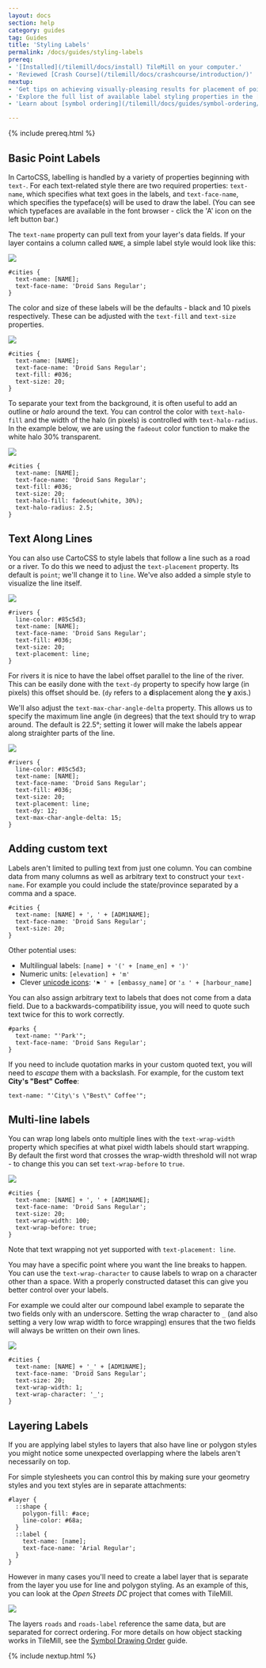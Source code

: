 ```yaml
---
layout: docs
section: help
category: guides
tag: Guides
title: 'Styling Labels'
permalink: /docs/guides/styling-labels
prereq:
- '[Installed](/tilemill/docs/install) TileMill on your computer.'
- 'Reviewed [Crash Course](/tilemill/docs/crashcourse/introduction/)'
nextup:
- 'Get tips on achieving visually-pleasing results for placement of point labels in the [Advanced labels guide](/tilemill/docs/guides/labels-advanced/).' 
- 'Explore the full list of available label styling properties in the [CartoCSS Reference](/carto/api/2.1.0/#text).'
- 'Learn about [symbol ordering](/tilemill/docs/guides/symbol-ordering/) to control which labels are prioritized over others.'

---
```

{% include prereq.html %}

## Basic Point Labels

In CartoCSS, labelling is handled by a variety of properties beginning with `text-`. For each text-related style there are two required properties: `text-name`, which specifies what text goes in the labels, and `text-face-name`, which specifies the typeface(s) will be used to draw the label. (You can see which typefaces are available in the font browser - click the 'A' icon on the left button bar.)

The `text-name` property can pull text from your layer's data fields. If your layer contains a column called `NAME`, a simple label style would look like this:

<img src='/tilemill/assets/pages/styling-labels-1.png' class='fig-right' />

    #cities {
      text-name: [NAME];
      text-face-name: 'Droid Sans Regular';
    }


The color and size of these labels will be the defaults - black and 10 pixels respectively. These can be adjusted with the `text-fill` and `text-size` properties.

<img src='/tilemill/assets/pages/styling-labels-2.png' class='fig-right' />

    #cities {
      text-name: [NAME];
      text-face-name: 'Droid Sans Regular';
      text-fill: #036;
      text-size: 20;
    }

To separate your text from the background, it is often useful to add an outline or _halo_ around the text. You can control the color with `text-halo-fill` and the width of the halo (in pixels) is controlled with `text-halo-radius`. In the example below, we are using the `fadeout` color function to make the white halo 30% transparent.

<img src='/tilemill/assets/pages/styling-labels-3.png' class='fig-right' />

    #cities {
      text-name: [NAME];
      text-face-name: 'Droid Sans Regular';
      text-fill: #036;
      text-size: 20;
      text-halo-fill: fadeout(white, 30%);
      text-halo-radius: 2.5;
    }

## Text Along Lines

You can also use CartoCSS to style labels that follow a line such as a road or a river. To do this we need to adjust the `text-placement` property. Its default is `point`; we'll change it to `line`. We've also added a simple style to visualize the line itself.

<img src='/tilemill/assets/pages/styling-labels-4.png' class='fig-right' />

    #rivers {
      line-color: #85c5d3;
      text-name: [NAME];
      text-face-name: 'Droid Sans Regular';
      text-fill: #036;
      text-size: 20;
      text-placement: line;
    }

For rivers it is nice to have the label offset parallel to the line of the river. This can be easily done with the `text-dy` property to specify how large (in pixels) this offset should be. (`dy` refers to a <b>d</b>isplacement along the __y__ axis.)

We'll also adjust the `text-max-char-angle-delta` property. This allows us to specify the maximum line angle (in degrees) that the text should try to wrap around. The default is 22.5°; setting it lower will make the labels appear along straighter parts of the line.

<img src='/tilemill/assets/pages/styling-labels-5.png' class='fig-right' />

    #rivers {
      line-color: #85c5d3;
      text-name: [NAME];
      text-face-name: 'Droid Sans Regular';
      text-fill: #036;
      text-size: 20;
      text-placement: line;
      text-dy: 12;
      text-max-char-angle-delta: 15;
    }

## Adding custom text

Labels aren't limited to pulling text from just one column. You can combine data from many columns as well as arbitrary text to construct your `text-name`. For example you could include the state/province separated by a comma and a space.

    #cities {
      text-name: [NAME] + ', ' + [ADM1NAME];
      text-face-name: 'Droid Sans Regular';
      text-size: 20;
    }

Other potential uses:

- Multilingual labels: `[name] + '(' + [name_en] + ')'`
- Numeric units: `[elevation] + 'm'`
- Clever [unicode icons](http://copypastecharacter.com/symbols): `'⚑ ' + [embassy_name]` or `'⚓ ' + [harbour_name]`

You can also assign arbitrary text to labels that does not come from a data field. Due to a backwards-compatibility issue, you will need to quote such text twice for this to work correctly.

    #parks {
      text-name: "'Park'";
      text-face-name: 'Droid Sans Regular';
    }

If you need to include quotation marks in your custom quoted text, you will need to *escape* them with a backslash. For example, for the custom text **City's "Best" Coffee**:

    text-name: "'City\'s \"Best\" Coffee'";

## Multi-line labels

You can wrap long labels onto multiple lines with the `text-wrap-width` property which specifies at what pixel width labels should start wrapping. By default the first word that crosses the wrap-width threshold will not wrap - to change this you can set `text-wrap-before` to `true`.

<img src='/tilemill/assets/pages/styling-labels-6.png' class='fig-right' />

    #cities {
      text-name: [NAME] + ', ' + [ADM1NAME];
      text-face-name: 'Droid Sans Regular';
      text-size: 20;
      text-wrap-width: 100;
      text-wrap-before: true;
    }

Note that text wrapping not yet supported with `text-placement: line`.

You may have a specific point where you want the line breaks to happen. You can use the `text-wrap-character` to cause labels to wrap on a character other than a space. With a properly constructed dataset this can give you better control over your labels.

For example we could alter our compound label example to separate the two fields only with an underscore. Setting the wrap character to `_` (and also setting a very low wrap width to force wrapping) ensures that the two fields will always be written on their own lines.

<img src='/tilemill/assets/pages/styling-labels-7.png' class='fig-right' />

    #cities {
      text-name: [NAME] + '_' + [ADM1NAME];
      text-face-name: 'Droid Sans Regular';
      text-size: 20;
      text-wrap-width: 1;
      text-wrap-character: '_';
    }

## Layering Labels

If you are applying label styles to layers that also have line or polygon styles you might notice some unexpected overlapping where the labels aren't necessarily on top.

For simple stylesheets you can control this by making sure your geometry styles and you text styles are in separate attachments:

    #layer {
      ::shape {
        polygon-fill: #ace;
        line-color: #68a;
      }
      ::label {
        text-name: [name];
        text-face-name: 'Arial Regular';
      }
    }

However in many cases you'll need to create a label layer that is separate from the layer you use for line and polygon styling. As an example of this, you can look at the _Open Streets DC_ project that comes with TileMill.

![](/tilemill/assets/pages/styling-labels-8.png)

The layers `roads` and `roads-label` reference the same data, but are separated for correct ordering. For more details on how object stacking works in TileMill, see the [Symbol Drawing Order](/tilemill/docs/guides/symbol-drawing-order/) guide.

{% include nextup.html %}
